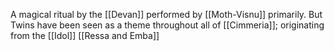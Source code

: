 A magical ritual by the [[Devan]] performed by [[Moth-Visnu]] primarily. But Twins have been seen as a theme throughout all of [[Cimmeria]]; originating from the [[Idol]] [[Ressa and Emba]]